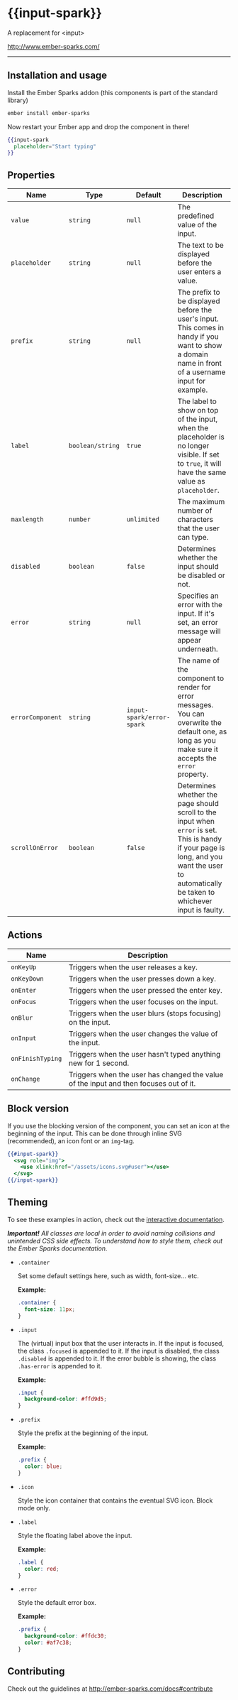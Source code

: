 # {{input-spark}}

A replacement for \<input\>

<http://www.ember-sparks.com/>

----

## Installation and usage

Install the Ember Sparks addon (this components is part of the standard library)
```bash
ember install ember-sparks
```

Now restart your Ember app and drop the component in there!
```handlebars
{{input-spark
  placeholder="Start typing"
}}
```

## Properties

| Name             | Type             | Default                   | Description                        |
|------------------|------------------|---------------------------|------------------------------------|
| `value`          | `string`         | `null`                    | The predefined value of the input. |
| `placeholder`    | `string`         | `null`                    | The text to be displayed before the user enters a value. |
| `prefix`         | `string`         | `null`                    | The prefix to be displayed before the user's input. This comes in handy if you want to show a domain name in front of a username input for example. |
| `label`          | `boolean/string` | `true`                    | The label to show on top of the input, when the placeholder is no longer visible. If set to `true`, it will have the same value as `placeholder`. |
| `maxlength`      | `number`         | `unlimited`               | The maximum number of characters that the user can type. |
| `disabled`       | `boolean`        | `false`                   | Determines whether the input should be disabled or not. |
| `error`          | `string`         | `null`                    | Specifies an error with the input. If it's set, an error message will appear underneath. |
| `errorComponent` | `string`         | `input-spark/error-spark` | The name of the component to render for error messages. You can overwrite the default one, as long as you make sure it accepts the `error` property. |
| `scrollOnError`  | `boolean`        | `false`                   | Determines whether the page should scroll to the input when `error` is set. This is handy if your page is long, and you want the user to automatically be taken to whichever input is faulty. |


## Actions

| Name             | Description                                                                           |
|------------------|---------------------------------------------------------------------------------------|
| `onKeyUp`        | Triggers when the user releases a key.                                                |
| `onKeyDown`      | Triggers when the user presses down a key.                                            |
| `onEnter`        | Triggers when the user pressed the enter key.                                         |
| `onFocus`        | Triggers when the user focuses on the input.                                          |
| `onBlur`         | Triggers when the user blurs (stops focusing) on the input.                           |
| `onInput`        | Triggers when the user changes the value of the input.                                |
| `onFinishTyping` | Triggers when the user hasn't typed anything new for 1 second.                        |
| `onChange`       | Triggers when the user has changed the value of the input and then focuses out of it. |


## Block version

If you use the blocking version of the component, you can set an icon at the beginning of the input. This can be done through inline SVG (recommended), an icon font or an `img`-tag.

```handlebars
{{#input-spark}}
  <svg role="img">
    <use xlink:href="/assets/icons.svg#user"></use>
  </svg>
{{/input-spark}}
```


## Theming

To see these examples in action, check out the [interactive documentation](http://ember-sparks.com/input-spark/).

<em>**Important!** All classes are local in order to avoid naming collisions and unintended CSS side effects. To understand how to style them, check out the Ember Sparks documentation.</em>

- `.container`

  Set some default settings here, such as width, font-size... etc.

  **Example:**
  ```css
  .container {
    font-size: 11px;
  }
  ```

- `.input`

  The (virtual) input box that the user interacts in.
  If the input is focused, the class `.focused` is appended to it.
  If the input is disabled, the class `.disabled` is appended to it.
  If the error bubble is showing, the class `.has-error` is appended to it.

  **Example:**
  ```css
  .input {
    background-color: #ffd9d5;
  }
  ```
  
- `.prefix`

  Style the prefix at the beginning of the input.

  **Example:**
  ```css
  .prefix {
    color: blue;
  }
  ```

- `.icon`

  Style the icon container that contains the eventual SVG icon. Block mode only.

- `.label`

  Style the floating label above the input.

  **Example:**
  ```css
  .label {
    color: red;
  }
  ```

- `.error`

  Style the default error box.

  **Example:**
  ```css
  .prefix {
    background-color: #ffdc30;
    color: #af7c38;
  }
  ```
  
## Contributing

Check out the guidelines at http://ember-sparks.com/docs#contribute
